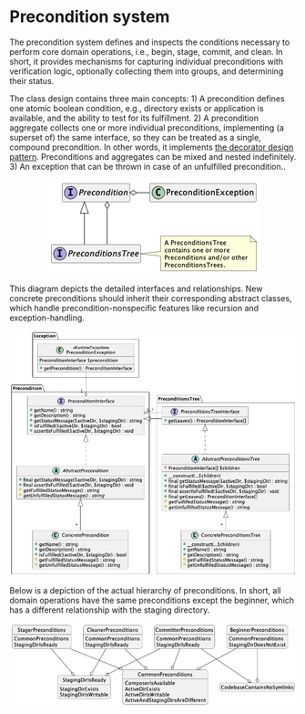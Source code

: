 # Precondition system

The precondition system defines and inspects the conditions necessary to perform core domain operations, i.e., begin, stage, commit, and clean. In short, it provides mechanisms for capturing individual preconditions with verification logic, optionally collecting them into groups, and determining their status.

The class design contains three main concepts: 1) A precondition defines one atomic boolean condition, e.g., directory exists or application is available, and the ability to test for its fulfillment. 2) A precondition aggregate collects one or more individual preconditions, implementing (a superset of) the same interface, so they can be treated as a single, compound precondition. In other words, it implements [the decorator design pattern](https://sourcemaking.com/design_patterns/decorator). Preconditions and aggregates can be mixed and nested indefinitely. 3) An exception that can be thrown in case of an unfulfilled precondition..

<div align="center"><img src="resources/overview.png" alt="Overview diagram" /></div>

This diagram depicts the detailed interfaces and relationships. New concrete preconditions should inherit their corresponding abstract classes, which handle precondition-nonspecific features like recursion and exception-handling. 

<div align="center"><img src="resources/detail.png" alt="Detail diagram" /></div>

Below is a depiction of the actual hierarchy of preconditions. In short, all domain operations have the same preconditions except the beginner, which has a different relationship with the staging directory.

<div align="center"><img src="resources/hierarchy.png" alt="Hierarchy diagram" /></div>
